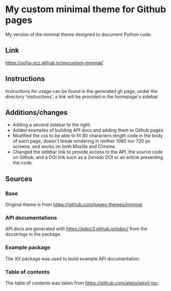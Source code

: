 # My custom minimal theme for Github pages

My version of the minimal theme designed to document Python code. 

## Link

https://sofia-scz.github.io/mycustom-minimal/

## Instructions

Instructions for usage can be found in the generated gh page, under the directory 'instructions', a link will be
provided in the homepage's sidebar.

## Additions/changes

* Adding a second sidebar to the right.
* Added examples of building API docs and adding them to Github pages
* Modified the css to be able to fit 80 characters length code in the body of each page, doesn't break
rendering in neither 1080 nor 720 px screens, and works on both Mozilla and Chrome.
* Changed the sidebar link to provide access to the API, the source code on Github, and a DOI link such
as a Zenodo DOI or an article presenting the code.

## Sources

### Base

Original theme is from https://github.com/pages-themes/minimal

### API documentations

API docs are generated with https://pdoc3.github.io/pdoc/ from the docstrings in the package. 

### Example package

The XX package was used to build example API documentation.

### Table of contents

The table of contents was taken from https://github.com/allejo/jekyll-toc.
